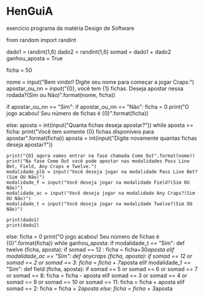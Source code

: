 # HenGuiA
exercício programa da matéria Design de Software 

from random import randint

dado1 = randint(1,6)
dado2 = randint(1,6)
somad = dado1 + dado2
ganhou_aposta = True


ficha = 50


nome = input("Bem vindo!! Digite seu nome para começar a jogar Craps:")
apostar_ou_nn = input("{0}, você tem {1} fichas. Deseja apostar nessa rodada?(Sim ou Não)".format(nome, ficha))

if apostar_ou_nn == "Sim":
if apostar_ou_nn == "Não":
    ficha = 0
    print("O jogo acabou! Seu número de fichas é {0}".format(ficha))

else:
    aposta = int(input("Quanta fichas deseja apostar?"))
    while aposta >= ficha:
        print("Você tem somente {0} fichas disponíveis para apostar".format(ficha))
        aposta = int(input("Digite novamente quantas fichas deseja apostar?"))

    
    print("{0} agora vamos entrar na fase chamada Come Out".format(nome))
    print("Na fase Come Out você pode apostar nas modalidades Pass Line Bet, Field, Any Craps e Twelve.")
    modalidade_plb = input("Você deseja jogar na modalidade Pass Line Bet?(Sim OU Não)")
    modalidade_f = input("Você deseja jogar na modalidade Field?(Sim OU Não)")
    modalidade_ac = input("Você deseja jogar na modalidade Any Craps?(Sim OU Não)")
    modalidade_t = input("Você deseja jogar na modalidade Twelve?(Sim OU Não)")

    print(dado1)
    print(dado2)

else:
    ficha = 0
    print("O jogo acabou! Seu número de fichas é {0}".format(ficha))    while ganhou_aposta:
        if modalidade_t == "Sim":
            def twelve (ficha, aposta):
                if somad == 12 : 
                    ficha = ficha+30*aposta
        elif modalidade_ac == "Sim":
            def anycraps (ficha, aposta):
                if somad == 12 or somad == 2 or somad == 3:
                    ficha = ficha + 7*aposta 
        elif modalidade_f == "Sim":
            def field (ficha, aposta):
                if somad == 5 or somad == 6 or somad == 7 or somad == 8:
                    ficha = ficha - aposta
                elif somad == 3 or somad == 4 or somad == 9 or somad == 10 or somad == 11:
                    ficha = ficha + aposta
                elif somad == 2:
                    ficha = ficha + 2*aposta
                else:
                    ficha = ficha + 3*aposta